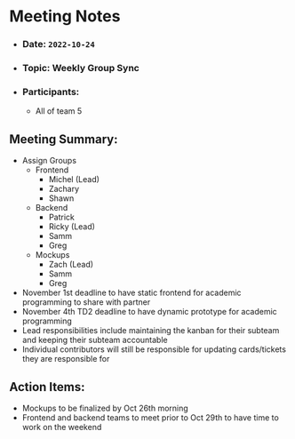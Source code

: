 # Meeting Notes

- ### Date: `2022-10-24`
- ### Topic: Weekly Group Sync
- ### Participants:
  - All of team 5

## Meeting Summary:

- Assign Groups
  - Frontend
    - Michel (Lead)
    - Zachary
    - Shawn
  - Backend
    - Patrick
    - Ricky (Lead)
    - Samm
    - Greg
  - Mockups
    - Zach (Lead)
    - Samm
    - Greg
- November 1st deadline to have static frontend for academic programming to share with partner
- November 4th TD2 deadline to have dynamic prototype for academic programming
- Lead responsibilities include maintaining the kanban for their subteam and keeping their subteam accountable
- Individual contributors will still be responsible for updating cards/tickets they are responsible for

## Action Items:

- Mockups to be finalized by Oct 26th morning
- Frontend and backend teams to meet prior to Oct 29th to have time to work on the weekend
